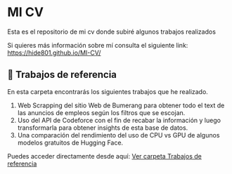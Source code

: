 # MI CV
Esta es el repositorio de mi cv donde subiré algunos trabajos realizados

Si quieres más información sobre mí consulta el siguiente link: 
https://hide801.github.io/MI-CV/

## 📂 Trabajos de referencia

En esta carpeta encontrarás los siguientes trabajos que he realizado. 

1. Web Scrapping del sitio Web de Bumerang para obtener todo el text de las anuncios de empleos según los filtros que se escojan.  
2. Uso del API de Codeforce con el fin de recabar la información y luego transformarla para obtener insights de esta base de datos. 
3. Una comparación del rendimiento del uso de CPU vs GPU de algunos modelos gratuitos de Hugging Face. 

Puedes acceder directamente desde aquí: [Ver carpeta Trabajos de referencia](https://github.com/Hide801/MI-CV/tree/fee6480adf39a7ae29b84d232a7654b32a60b0e9/Trabajos%20de%20referencia)
